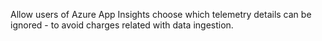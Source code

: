 Allow users of Azure App Insights choose which telemetry details can be ignored - to avoid charges related with data ingestion.
